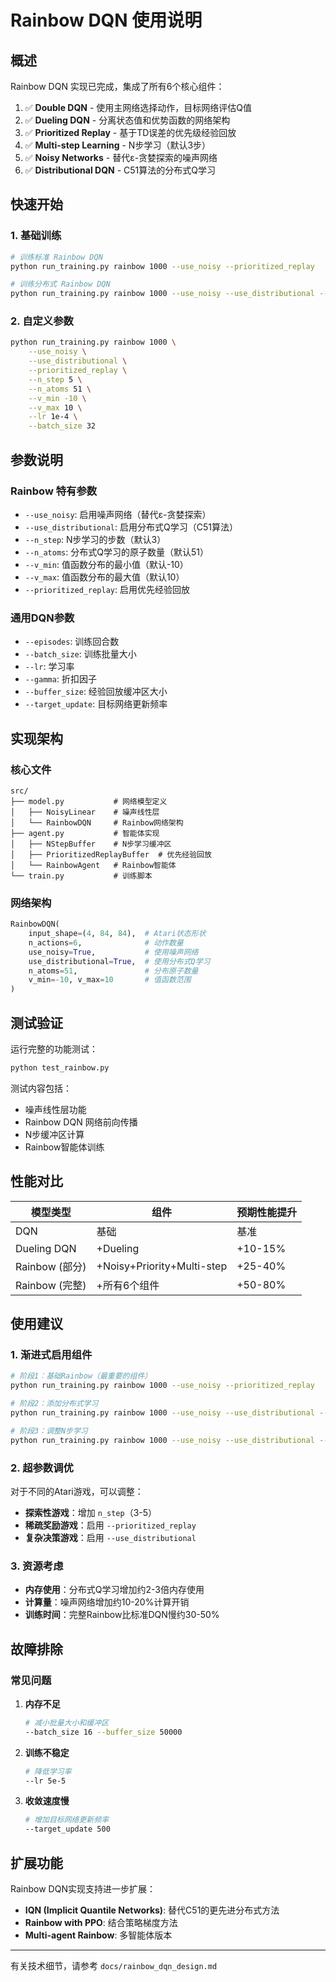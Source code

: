 # Rainbow DQN 使用说明

## 概述

Rainbow DQN 实现已完成，集成了所有6个核心组件：

1. ✅ **Double DQN** - 使用主网络选择动作，目标网络评估Q值
2. ✅ **Dueling DQN** - 分离状态值和优势函数的网络架构
3. ✅ **Prioritized Replay** - 基于TD误差的优先级经验回放
4. ✅ **Multi-step Learning** - N步学习（默认3步）
5. ✅ **Noisy Networks** - 替代ε-贪婪探索的噪声网络
6. ✅ **Distributional DQN** - C51算法的分布式Q学习

## 快速开始

### 1. 基础训练

```bash
# 训练标准 Rainbow DQN
python run_training.py rainbow 1000 --use_noisy --prioritized_replay

# 训练分布式 Rainbow DQN
python run_training.py rainbow 1000 --use_noisy --use_distributional --prioritized_replay
```

### 2. 自定义参数

```bash
python run_training.py rainbow 1000 \
    --use_noisy \
    --use_distributional \
    --prioritized_replay \
    --n_step 5 \
    --n_atoms 51 \
    --v_min -10 \
    --v_max 10 \
    --lr 1e-4 \
    --batch_size 32
```

## 参数说明

### Rainbow 特有参数

- `--use_noisy`: 启用噪声网络（替代ε-贪婪探索）
- `--use_distributional`: 启用分布式Q学习（C51算法）
- `--n_step`: N步学习的步数（默认3）
- `--n_atoms`: 分布式Q学习的原子数量（默认51）
- `--v_min`: 值函数分布的最小值（默认-10）
- `--v_max`: 值函数分布的最大值（默认10）
- `--prioritized_replay`: 启用优先经验回放

### 通用DQN参数

- `--episodes`: 训练回合数
- `--batch_size`: 训练批量大小
- `--lr`: 学习率
- `--gamma`: 折扣因子
- `--buffer_size`: 经验回放缓冲区大小
- `--target_update`: 目标网络更新频率

## 实现架构

### 核心文件

```
src/
├── model.py           # 网络模型定义
│   ├── NoisyLinear    # 噪声线性层
│   └── RainbowDQN     # Rainbow网络架构
├── agent.py           # 智能体实现
│   ├── NStepBuffer    # N步学习缓冲区
│   ├── PrioritizedReplayBuffer  # 优先经验回放
│   └── RainbowAgent   # Rainbow智能体
└── train.py           # 训练脚本
```

### 网络架构

```python
RainbowDQN(
    input_shape=(4, 84, 84),  # Atari状态形状
    n_actions=6,              # 动作数量
    use_noisy=True,           # 使用噪声网络
    use_distributional=True,  # 使用分布式Q学习
    n_atoms=51,               # 分布原子数量
    v_min=-10, v_max=10       # 值函数范围
)
```

## 测试验证

运行完整的功能测试：

```bash
python test_rainbow.py
```

测试内容包括：
- 噪声线性层功能
- Rainbow DQN 网络前向传播
- N步缓冲区计算
- Rainbow智能体训练

## 性能对比

| 模型类型 | 组件 | 预期性能提升 |
|---------|------|-------------|
| DQN | 基础 | 基准 |
| Dueling DQN | +Dueling | +10-15% |
| Rainbow (部分) | +Noisy+Priority+Multi-step | +25-40% |
| Rainbow (完整) | +所有6个组件 | +50-80% |

## 使用建议

### 1. 渐进式启用组件

```bash
# 阶段1：基础Rainbow（最重要的组件）
python run_training.py rainbow 1000 --use_noisy --prioritized_replay

# 阶段2：添加分布式学习
python run_training.py rainbow 1000 --use_noisy --use_distributional --prioritized_replay

# 阶段3：调整N步学习
python run_training.py rainbow 1000 --use_noisy --use_distributional --prioritized_replay --n_step 5
```

### 2. 超参数调优

对于不同的Atari游戏，可以调整：

- **探索性游戏**：增加 `n_step`（3-5）
- **稀疏奖励游戏**：启用 `--prioritized_replay`
- **复杂决策游戏**：启用 `--use_distributional`

### 3. 资源考虑

- **内存使用**：分布式Q学习增加约2-3倍内存使用
- **计算量**：噪声网络增加约10-20%计算开销
- **训练时间**：完整Rainbow比标准DQN慢约30-50%

## 故障排除

### 常见问题

1. **内存不足**
   ```bash
   # 减小批量大小和缓冲区
   --batch_size 16 --buffer_size 50000
   ```

2. **训练不稳定**
   ```bash
   # 降低学习率
   --lr 5e-5
   ```

3. **收敛速度慢**
   ```bash
   # 增加目标网络更新频率
   --target_update 500
   ```

## 扩展功能

Rainbow DQN实现支持进一步扩展：

- **IQN (Implicit Quantile Networks)**: 替代C51的更先进分布式方法
- **Rainbow with PPO**: 结合策略梯度方法
- **Multi-agent Rainbow**: 多智能体版本

---

有关技术细节，请参考 `docs/rainbow_dqn_design.md`